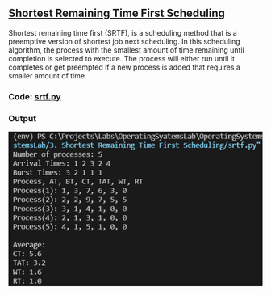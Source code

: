 ## [Shortest Remaining Time First Scheduling](./srtf.py)

Shortest remaining time first (SRTF), is a scheduling method that is a preemptive version of shortest job next scheduling. In this scheduling algorithm, the process with the smallest amount of time remaining until completion is selected to execute. The process will either run until it completes or get preempted if a new process is added that requires a smaller amount of time.
### Code: [srtf.py](./srtf.py)

### Output

![Output](./output.png)